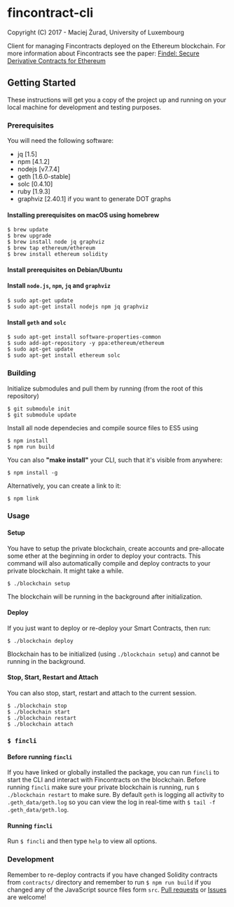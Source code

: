 # fincontract-cli
Copyright (C) 2017 - Maciej Żurad, University of Luxembourg

Client for managing Fincontracts deployed on the Ethereum blockchain.
For more information about Fincontracts see the paper:
[Findel: Secure Derivative Contracts for Ethereum](https://orbilu.uni.lu/handle/10993/30975) 

## Getting Started

These instructions will get you a copy of the project up and running on your local machine for development and testing purposes.

### Prerequisites

You will need the following software:

- jq  [1.5]
- npm [4.1.2]
- nodejs [v7.7.4]
- geth [1.6.0-stable]
- solc [0.4.10]
- ruby [1.9.3]
- graphviz [2.40.1] if you want to generate DOT graphs

#### Installing prerequisites on macOS using homebrew

```
$ brew update
$ brew upgrade
$ brew install node jq graphviz
$ brew tap ethereum/ethereum
$ brew install ethereum solidity
```

#### Install prerequisites on Debian/Ubuntu


#### Install `node.js`, `npm`, `jq` and `graphviz`
```
$ sudo apt-get update
$ sudo apt-get install nodejs npm jq graphviz
```

#### Install `geth` and `solc`

```
$ sudo apt-get install software-properties-common
$ sudo add-apt-repository -y ppa:ethereum/ethereum
$ sudo apt-get update
$ sudo apt-get install ethereum solc
```

### Building

Initialize submodules and pull them by running (from the root of this repository)

```
$ git submodule init
$ git submodule update
```

Install all node dependecies and compile source files to ES5 using
```
$ npm install
$ npm run build
```

You can also **"make install"** your CLI, such that it's visible from anywhere:
```
$ npm install -g
```
Alternatively, you can create a link to it:
```
$ npm link
```

### Usage

#### Setup
You have to setup the private blockchain, create accounts and pre-allocate some ether at the beginning in order to deploy your contracts. This command will also automatically compile and deploy contracts to your private blockchain. It might take a while.
```
$ ./blockchain setup
```
The blockchain will be running in the background after initialization.

#### Deploy
 If you just want to deploy or re-deploy your Smart Contracts, then run:
```
$ ./blockchain deploy
```

Blockchain has to be initialized (using `./blockchain setup`) and cannot be running in the background.

#### Stop, Start, Restart and Attach
You can also stop, start, restart and attach to the current session.
```
$ ./blockchain stop
$ ./blockchain start
$ ./blockchain restart
$ ./blockchain attach
```

### `$ fincli`

#### Before running `fincli`
If you have linked or globally installed the package, you can run `fincli` to start the CLI and interact with Fincontracts on the blockchain. Before running `fincli` make sure your private blockchain is running, run `$ ./blockchain restart` to make sure. By default `geth` is logging all activity to `.geth_data/geth.log` so you can view the log in real-time with `$ tail -f .geth_data/geth.log`.

#### Running `fincli`

Run `$ fincli` and then type `help` to view all options.

### Development

Remember to re-deploy contracts if you have changed Solidity contracts from `contracts/` directory and remember to run `$ npm run build` if you changed any of the JavaScript source files form `src`. [Pull requests](https://github.com/asiron/fincontracts-cli/pulls) or [Issues](https://github.com/asiron/fincontracts-cli/issues) are welcome!
